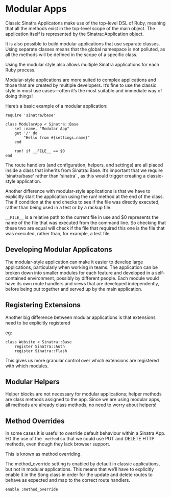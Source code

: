 # Modular Apps

Classic Sinatra Applicatons make use of the top-level DSL of Ruby, meaning that all the methods exist in the top-level scope of the main object. The application itself is represented by the Sinatra::Application object.

It is also possible to build modular applications that use separate classes. Using separate classes means that the global namespace is not polluted, as all the methods will be defined in the scope of a specific class. 

Using the modular style also allows multiple Sinatra applications for each Ruby process.

Modular-style applications are more suited to complex applications and those that are created by multiple developers. It’s fine to use the classic style in most use cases—often it’s the most suitable and immediate way of doing things!

Here’s a basic example of a modular application:

```
require 'sinatra/base'

class ModularApp < Sinatra::Base
    set :name, "Modular App"
    get '/' do
        "Hello from #{settings.name}"
    end

    run! if __FILE__ == $0
end
```
The route handlers (and configuration, helpers, and settings) are all placed inside a class that inherits from Sinatra::Base. It’s important that we require 'sinatra/base' rather than 'sinatra' , as this would trigger creating a classic-style application.

Another difference with modular-style applications is that we have to explicitly start the application using the run! method at the end of the class. The if condition at the end checks to see if the file was directly executed, rather than being used in a test or by a rackup file.

```__FILE__``` is a relative path to the current file in use and $0 represents the name of the file that was executed from the command line. So checking that these two are equal will check if the file that required this one is the file that was executed, rather than, for example, a test file.

## Developing Modular Applicatons

The modular-style application can make it easier to develop large applications, particularly when working in teams. The application can be broken down into smaller modules for each feature and developed in a self-contained environment, possibly by different people. Each module would have its own route handlers and views that are developed independently, before being put together and served up by the main application.

## Registering Extensions

Another big difference between modular applications is that extensions need to be explicitly registered

eg:
```
class Website < Sinatra::Base
    register Sinatra::Auth
    register Sinatra::Flash
```

This gives us more granular control over which extensions are registered with which modules.

## Modular Helpers

Helper blocks are not necessary for modular applications; helper methods are class methods assigned to the app. Since we are using modular apps, all methods are already class methods, no need to worry about helpers!

## Method Overrides

In some cases it is useful to override default behaviour within a Sinatra App. EG the use of the ```_method``` so that we could use PUT and DELETE HTTP methods, even though they lack browser support. 

This is known as method overriding.

The method_override setting is enabled by default in classic applications, but not in modular applications. This means that we’ll have to explicitly enable it in the Song class in order for the update and delete routes to behave as expected and map to the correct route handlers.

```
enable :method_override
```